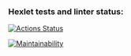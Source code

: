 ### Hexlet tests and linter status:
[![Actions Status](https://github.com/GitUserMaxim/php-project-45/actions/workflows/hexlet-check.yml/badge.svg)](https://github.com/GitUserMaxim/php-project-45/actions)

[![Maintainability](https://api.codeclimate.com/v1/badges/38e15c732eefb6a05c35/maintainability)](https://codeclimate.com/github/GitUserMaxim/php-project-45/maintainability)
